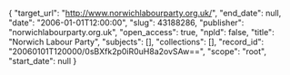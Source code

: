 {
  "target_url": "http://www.norwichlabourparty.org.uk/", 
  "end_date": null, 
  "date": "2006-01-01T12:00:00", 
  "slug": 43188286, 
  "publisher": "norwichlabourparty.org.uk", 
  "open_access": true, 
  "npld": false, 
  "title": "Norwich Labour Party", 
  "subjects": [], 
  "collections": [], 
  "record_id": "20060101T120000/0sBXfk2p0iR0uH8a2ovSAw==", 
  "scope": "root", 
  "start_date": null
}

